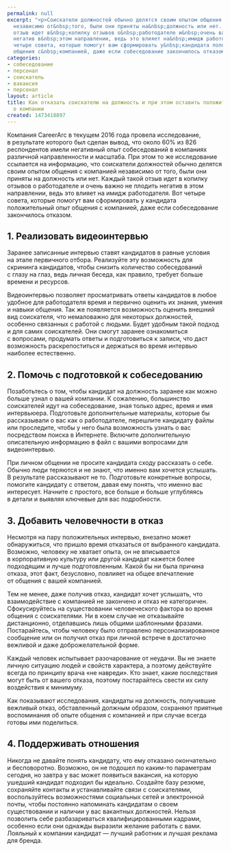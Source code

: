 ```yaml
---
permalink: null
excerpt: "<p>Соискатели должностей обычно делятся своим опытом общения с&nbsp;компанией
  независимо от&nbsp;того, были они приняты на&nbsp;должность или нет. Каждый такой
  отзыв идет в&nbsp;копилку отзывов о&nbsp;работодателе и&nbsp;очень важно не&nbsp;плодить
  негатив в&nbsp;этом направлении, ведь это влияет на&nbsp;имидж работодателя. Вот
  четыре совета, которые помогут вам сформировать у&nbsp;кандидата положительный опыт
  общения с&nbsp;компанией, даже если собеседование закончилось отказом.</p>"
categories:
- собеседование
- персонал
- соискатель
- вакансия
- персонал
layout: article
title: Как отказать соискателю на должность и при этом оставить положительное впечатление
  о компании
created: 1473418897
---
```

<p>Компания CareerArc в&nbsp;текущем 2016 года провела исследование, в&nbsp;результате которого был сделан вывод, что около&nbsp;60% из&nbsp;826 респондентов имели негативный опыт собеседований в&nbsp;компаниях различной направленности и&nbsp;масштаба. При этом то&nbsp;же исследование ссылается на&nbsp;информацию, что соискатели должностей обычно делятся своим опытом общения с&nbsp;компанией независимо от&nbsp;того, были они приняты на&nbsp;должность или нет. Каждый такой отзыв идет в&nbsp;копилку отзывов о&nbsp;работодателе и&nbsp;очень важно не&nbsp;плодить негатив в&nbsp;этом направлении, ведь это влияет на&nbsp;имидж работодателя. Вот четыре совета, которые помогут вам сформировать у&nbsp;кандидата положительный опыт общения с&nbsp;компанией, даже если собеседование закончилось отказом.</p>
<h2>1. Реализовать видеоинтервью</h2>
<p>Заранее записанные интервью ставят кандидатов в&nbsp;равные условия на&nbsp;этапе первичного отбора. Реализуйте эту возможность для скрининга кандидатов, чтобы снизить количество собеседований с&nbsp;глазу на&nbsp;глаз, ведь личная беседа, как правило, требует больше времени и&nbsp;ресурсов. </p>
<p>Видеоинтервью позволяет просматривать ответы кандидатов в&nbsp;любое удобное для работодателя время и&nbsp;первично оценить их&nbsp;знания, умения и&nbsp;навыки общения. Так&nbsp;же появляется возможность оценить внешний вид соискателя, что немаловажно для некоторых должностей, особенно связанных с&nbsp;работой с&nbsp;людьми. Будет удобным такой подход и&nbsp;для самих соискателей. Они смогут заранее ознакомиться с&nbsp;вопросами, продумать ответы и&nbsp;подготовиться к&nbsp;записи, что даст возможность раскрепоститься и&nbsp;держаться во&nbsp;время интервью наиболее естественно.</p>
<h2>2. Помочь с&nbsp;подготовкой к&nbsp;собеседованию</h2>
<p>Позаботьтесь о&nbsp;том, чтобы кандидат на&nbsp;должность заранее как можно больше узнал о&nbsp;вашей компании. К&nbsp;сожалению, большинство соискателей идут на&nbsp;собеседование, зная только адрес, время и&nbsp;имя интервьюера. Подготовьте дополнительные материалы, которые&nbsp;бы рассказывали о&nbsp;вас как о&nbsp;работодателе, перешлите кандидату файлы или проследите, чтобы у&nbsp;него была возможность узнать о&nbsp;вас посредством поиска в&nbsp;Интернете. Включите дополнительную описательную информацию в&nbsp;файл с&nbsp;вашими вопросами для видеоинтервью.</p>
<p>При личном общении не&nbsp;просите кандидата сходу рассказать о&nbsp;себе. Обычно люди теряются и&nbsp;не&nbsp;знают, что именно вам хочется услышать. В&nbsp;результате рассказывают не&nbsp;то. Подготовьте конкретные вопросы, помогите кандидату с&nbsp;ответом, давая ему понять, что именно вас интересует. Начните с&nbsp;простого, все больше и&nbsp;больше углубляясь в&nbsp;детали и&nbsp;выявляя ключевые для вас подробности.</p>
<h2>3. Добавить человечности в&nbsp;отказ</h2>
<p>Несмотря на&nbsp;пару положительных интервью, внезапно может обнаружиться, что пришло время отказаться от&nbsp;выбранного кандидата. Возможно, человеку не&nbsp;хватает опыта, он&nbsp;не&nbsp;вписывается в&nbsp;корпоративную культуру или другой кандидат кажется более подходящим и&nbsp;лучше подготовленным. Какой&nbsp;бы ни&nbsp;была причина отказа, этот факт, безусловно, повлияет на&nbsp;общее впечатление от&nbsp;общения с&nbsp;вашей компанией. </p>
<p>Тем не&nbsp;менее, даже получив отказ, кандидат хочет услышать, что взаимодействие с&nbsp;компанией не&nbsp;закончено и&nbsp;отказ не&nbsp;категоричен. Сфокусируйтесь на&nbsp;существовании человеческого фактора во&nbsp;время общения с&nbsp;соискателями. Ни&nbsp;в&nbsp;коем случае не&nbsp;отказывайте дистанционно, отделавшись лишь общими шаблонными фразами. Постарайтесь, чтобы человеку было отправлено персонализированное сообщение или он&nbsp;получил отказ при личной встрече в&nbsp;достаточно вежливой и&nbsp;даже доброжелательной форме. </p>
<p>Каждый человек испытывает разочарование от&nbsp;неудачи. Вы&nbsp;не&nbsp;знаете личную ситуацию людей и&nbsp;свойств характера, а&nbsp;поэтому действуйте всегда по&nbsp;принципу врача «не&nbsp;навреди». Кто знает, какие последствия могут быть от&nbsp;вашего отказа, поэтому постарайтесь свести их&nbsp;силу воздействия к&nbsp;минимуму. </p>
<p>Как показывают исследования, кандидаты на&nbsp;должность, получившие вежливый отказ, обставленный должным образом, сохраняют приятные воспоминания об&nbsp;опыте общения с&nbsp;компанией и&nbsp;при случае всегда готовы ими поделиться. </p>
<h2>4. Поддерживать отношения</h2>
<p>Никогда не&nbsp;давайте понять кандидату, что ему отказано окончательно и&nbsp;бесповоротно. Возможно, он&nbsp;не&nbsp;подошел по&nbsp;каким-то параметрам сегодня, но&nbsp;завтра у&nbsp;вас может появиться вакансия, на&nbsp;которую ушедший кандидат подходил&nbsp;бы идеально. Создайте базу резюме, сохраняйте контакты и&nbsp;устанавливайте связи с&nbsp;соискателями, воспользуйтесь возможностями социальных сетей и&nbsp;электронной почты, чтобы постоянно напоминать кандидатам о&nbsp;своем существовании и&nbsp;наличии у&nbsp;вас вакантных должностей. Нельзя позволить себе разбазариваться квалифицированными кадрами, особенно если они однажды выразили желание работать с&nbsp;вами. Лояльный к&nbsp;компании кандидат&nbsp;— лучший работник и&nbsp;лучшая реклама для бренда. </p>
